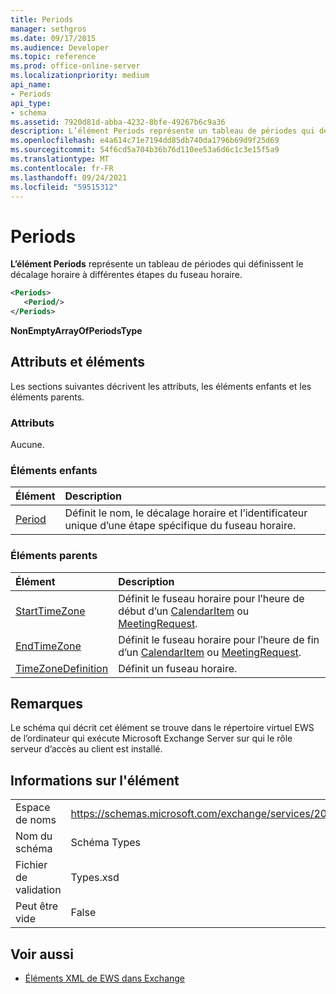 ```yaml
---
title: Periods
manager: sethgros
ms.date: 09/17/2015
ms.audience: Developer
ms.topic: reference
ms.prod: office-online-server
ms.localizationpriority: medium
api_name:
- Periods
api_type:
- schema
ms.assetid: 7920d81d-abba-4232-8bfe-49267b6c9a36
description: L’élément Periods représente un tableau de périodes qui définissent le décalage horaire à différentes étapes du fuseau horaire.
ms.openlocfilehash: e4a614c71e7194dd85db740da1796b69d9f25d69
ms.sourcegitcommit: 54f6cd5a704b36b76d110ee53a6d6c1c3e15f5a9
ms.translationtype: MT
ms.contentlocale: fr-FR
ms.lasthandoff: 09/24/2021
ms.locfileid: "59515312"
---
```

# <a name="periods"></a>Periods

**L’élément Periods** représente un tableau de périodes qui définissent le décalage horaire à différentes étapes du fuseau horaire. 
  
```xml
<Periods>
   <Period/>
</Periods>
```

 **NonEmptyArrayOfPeriodsType**
## <a name="attributes-and-elements"></a>Attributs et éléments

Les sections suivantes décrivent les attributs, les éléments enfants et les éléments parents.
  
### <a name="attributes"></a>Attributs

Aucune.
  
### <a name="child-elements"></a>Éléments enfants

|**Élément**|**Description**|
|:-----|:-----|
|[Period](period.md) <br/> |Définit le nom, le décalage horaire et l’identificateur unique d’une étape spécifique du fuseau horaire.  <br/> |
   
### <a name="parent-elements"></a>Éléments parents

|**Élément**|**Description**|
|:-----|:-----|
|[StartTimeZone](starttimezone.md) <br/> |Définit le fuseau horaire pour l’heure de début d’un [CalendarItem](calendaritem.md) ou [MeetingRequest](meetingrequest.md).  <br/> |
|[EndTimeZone](endtimezone.md) <br/> |Définit le fuseau horaire pour l’heure de fin d’un [CalendarItem](calendaritem.md) ou [MeetingRequest](meetingrequest.md).  <br/> |
|[TimeZoneDefinition](timezonedefinition.md) <br/> |Définit un fuseau horaire.  <br/> |
   
## <a name="remarks"></a>Remarques

Le schéma qui décrit cet élément se trouve dans le répertoire virtuel EWS de l’ordinateur qui exécute Microsoft Exchange Server sur qui le rôle serveur d’accès au client est installé.
  
## <a name="element-information"></a>Informations sur l'élément

|||
|:-----|:-----|
|Espace de noms  <br/> |https://schemas.microsoft.com/exchange/services/2006/types  <br/> |
|Nom du schéma  <br/> |Schéma Types  <br/> |
|Fichier de validation  <br/> |Types.xsd  <br/> |
|Peut être vide  <br/> |False  <br/> |
   
## <a name="see-also"></a>Voir aussi



- [Éléments XML de EWS dans Exchange](ews-xml-elements-in-exchange.md)

